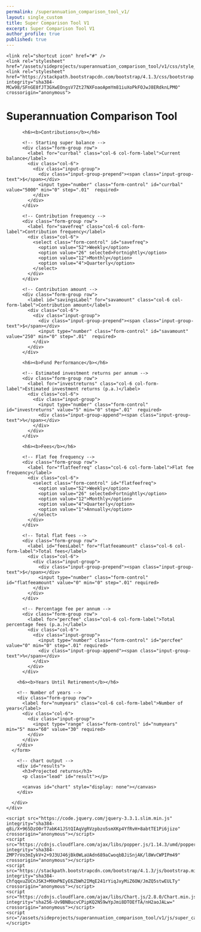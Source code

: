 ```yaml
---
permalink: /superannuation_comparison_tool_v1/
layout: single_custom
title: Super Comparison Tool V1
excerpt: Super Comparison Tool V1
author_profile: true
published: true
---
```


<html lang ="en">
  <head>
    <title>Superannuation Comparison Tool</title>
    <meta charset="utf-8">
    <meta name="viewport" content="width=device-width, initial-scale=1, shrink-to-fit=no">

    <link rel="shortcut icon" href="#" />
    <link rel="stylesheet" href="/assets/sideprojects/superannuation_comparison_tool/v1/css/style_website.css">
    <link rel="stylesheet" href="https://stackpath.bootstrapcdn.com/bootstrap/4.1.3/css/bootstrap.min.css" integrity="sha384-MCw98/SFnGE8fJT3GXwEOngsV7Zt27NXFoaoApmYm81iuXoPkFOJwJ8ERdknLPMO" crossorigin="anonymous">
  </head>
  <body>
    <div class="container">
      <div class="subcontainer">
        <h1>Superannuation Comparison Tool</h1>
        <form id="supercalc" onSubmit="return false;">

          <h6><b>Contributions</b></h6>

          <!-- Starting super balance -->
          <div class="form-group row">
            <label for="currbal" class="col-6 col-form-label">Current balance</label>
            <div class="col-6">
              <div class="input-group">
                <div class="input-group-prepend"><span class="input-group-text">$</span></div>
                <input type="number" class="form-control" id="currbal" value="5000" min="0" step=".01"  required>
              </div>
            </div>
          </div>

          <!-- Contribution frequency -->
          <div class="form-group row">
            <label for="savefreq" class="col-6 col-form-label">Contribution frequency</label>
            <div class="col-6">
              <select class="form-control" id="savefreq">
                <option value="52">Weekly</option>
                <option value="26" selected>Fortnightly</option>
                <option value="12">Monthly</option>
                <option value="4">Quarterly</option>
              </select>
            </div>
          </div>

          <!-- Contribution amount -->
          <div class="form-group row">
            <label id="savingsLabel" for="savamount" class="col-6 col-form-label">Contribution amount</label>
            <div class="col-6">
              <div class="input-group">
                <div class="input-group-prepend"><span class="input-group-text">$</span></div>
                <input type="number" class="form-control" id="savamount" value="250" min="0" step=".01"  required>
              </div>
            </div>
          </div>

          <h6><b>Fund Performance</b></h6>

          <!-- Estimated investment returns per annum -->
          <div class="form-group row">
            <label for="investreturns" class="col-6 col-form-label">Estimated investment returns (p.a.)</label>
            <div class="col-6">
              <div class="input-group">
                <input type="number" class="form-control" id="investreturns" value="5" min="0" step=".01"  required>
                <div class="input-group-append"><span class="input-group-text">%</span></div>
              </div>
            </div>
          </div>

          <h6><b>Fees</b></h6>

          <!-- Flat fee frequency -->
          <div class="form-group row">
            <label for="flatfeefreq" class="col-6 col-form-label">Flat fee frequency</label>
            <div class="col-6">
              <select class="form-control" id="flatfeefreq">
                <option value="52">Weekly</option>
                <option value="26" selected>Fortnightly</option>
                <option value="12">Monthly</option>
                <option value="4">Quarterly</option>
                <option value="1">Annually</option>
              </select>
            </div>
          </div>

          <!-- Total flat fees -->
          <div class="form-group row">
            <label id="feesLabel" for="flatfeeamount" class="col-6 col-form-label">Total fees</label>
            <div class="col-6">
              <div class="input-group">
                <div class="input-group-prepend"><span class="input-group-text">$</span></div>
                <input type="number" class="form-control" id="flatfeeamount" value="0" min="0" step=".01" required>
              </div>
            </div>
          </div>

          <!-- Percentage fee per annum -->
          <div class="form-group row">
            <label for="percfee" class="col-6 col-form-label">Total percentage fees (p.a.)</label>
            <div class="col-6">
              <div class="input-group">
                <input type="number" class="form-control" id="percfee" value="0" min="0" step=".01" required>
                <div class="input-group-append"><span class="input-group-text">%</span></div>
              </div>
            </div>
          </div>

        <h6><b>Years Until Retirement</b></h6>

        <!-- Number of years -->
        <div class="form-group row">
          <label for="numyears" class="col-6 col-form-label">Number of years</label>
          <div class="col-6">
            <div class="input-group">
              <input type="range" class="form-control" id="numyears" min="5" max="60" value="30" required>
            </div>
          </div>
        </div>
      </form>

        <!-- chart output -->
        <div id="results">
          <h3>Projected returns</h3>
          <p class="lead" id="result"></p>

          <canvas id="chart" style="display: none"></canvas>
        </div>

      </div>
    </div>

    <script src="https://code.jquery.com/jquery-3.3.1.slim.min.js" integrity="sha384-q8i/X+965DzO0rT7abK41JStQIAqVgRVzpbzo5smXKp4YfRvH+8abtTE1Pi6jizo" crossorigin="anonymous"></script>
    <script src="https://cdnjs.cloudflare.com/ajax/libs/popper.js/1.14.3/umd/popper.min.js" integrity="sha384-ZMP7rVo3mIykV+2+9J3UJ46jBk0WLaUAdn689aCwoqbBJiSnjAK/l8WvCWPIPm49" crossorigin="anonymous"></script>
    <script src="https://stackpath.bootstrapcdn.com/bootstrap/4.1.3/js/bootstrap.min.js" integrity="sha384-ChfqqxuZUCnJSK3+MXmPNIyE6ZbWh2IMqE241rYiqJxyMiZ6OW/JmZQ5stwEULTy" crossorigin="anonymous"></script>
    <script src="https://cdnjs.cloudflare.com/ajax/libs/Chart.js/2.8.0/Chart.min.js" integrity="sha256-Uv9BNBucvCPipKQ2NS9wYpJmi8DTOEfTA/nH2aoJALw=" crossorigin="anonymous"></script>
    <script src="/assets/sideprojects/superannuation_comparison_tool/v1/js/super_calculation.js"></script>
  </body>
</html>
